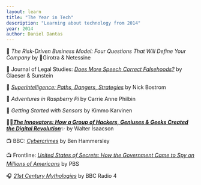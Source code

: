 ```yaml
---
layout: learn
title: "The Year in Tech"
description: "Learning about technology from 2014"
year: 2014
author: Daniel Dantas
---
```


📕 *The Risk-Driven Business Model: Four Questions That Will Define Your Company* by 🐻Girotra & Netessine <!-- 7/21/2024 -->

📄 Journal of Legal Studies: *[Does More Speech Correct Falsehoods?](https://papers.ssrn.com/sol3/papers.cfm?abstract_id=2362931)* by Glaeser & Sunstein <!-- 3/28/2024 -->

📕 [*Superintelligence: Paths, Dangers, Strategies*](https://en.wikipedia.org/wiki/Superintelligence:_Paths,_Dangers,_Strategies) by Nick Bostrom <!-- 10/9/2023 -->

📕 *Adventures in Raspberry Pi* by Carrie Anne Philbin <!-- 2/26/2023 -->

📕 *Getting Started with Sensors* by Kimmo Karvinen <!-- 2/10/2023 -->

📕✨[***The Innovators: How a Group of Hackers, Geniuses & Geeks Created the Digital Revolution***](https://en.wikipedia.org/wiki/The_Innovators_(book))✨ by Walter Isaacson <!-- 3/27/2017 -->

📺 BBC: [_Cybercrimes_](https://www.bbc.co.uk/programmes/n27vnjs5) by Ben Hammersley <!-- 3/23/2017 -->

📺 Frontline: [_United States of Secrets: How the Government Came to Spy on Millions of Americans_](https://www.pbs.org/wgbh/frontline/documentary/united-states-of-secrets/) by PBS <!-- 2/19/2017 -->

🎧 [_21st Century Mythologies_](https://www.bbc.co.uk/programmes/b04lhs21) by BBC Radio 4 <!-- 8/10/2016 -->
 

